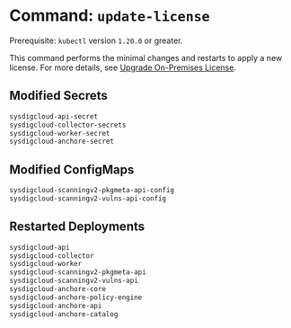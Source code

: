 # Command: `update-license`

Prerequisite: `kubectl` version `1.20.0` or greater.

This command performs the minimal changes and restarts to apply a new license.
For more details, see [Upgrade On-Premises License](https://docs.sysdig.com/en/docs/administration/on-premises-deployments/upgrade-an-on-premises-license/).

## Modified Secrets

```sh
sysdigcloud-api-secret
sysdigcloud-collector-secrets
sysdigcloud-worker-secret
sysdigcloud-anchore-secret
```

## Modified ConfigMaps

```sh
sysdigcloud-scanningv2-pkgmeta-api-config
sysdigcloud-scanningv2-vulns-api-config
```

## Restarted Deployments

```sh
sysdigcloud-api
sysdigcloud-collector
sysdigcloud-worker
sysdigcloud-scanningv2-pkgmeta-api
sysdigcloud-scanningv2-vulns-api
sysdigcloud-anchore-core
sysdigcloud-anchore-policy-engine
sysdigcloud-anchore-api
sysdigcloud-anchore-catalog
```
